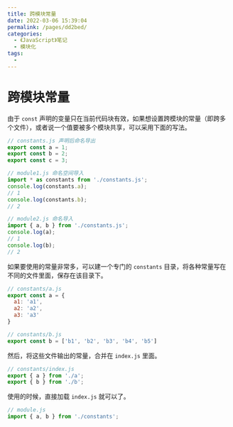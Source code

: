```yaml
---
title: 跨模块常量
date: 2022-03-06 15:39:04
permalink: /pages/dd2bed/
categories:
  - 《JavaScript》笔记
  - 模块化
tags:
  - 
---
```


# 跨模块常量

由于 `const` 声明的变量只在当前代码块有效，如果想设置跨模块的常量（即跨多个文件），或者说一个值要被多个模块共享，可以采用下面的写法。

```js
// constants.js 声明后命名导出
export const a = 1;
export const b = 2;
export const c = 3;

// module1.js 命名空间导入
import * as constants from './constants.js';
console.log(constants.a);
// 1
console.log(constants.b);
// 2

// module2.js 命名导入
import { a, b } from './constants.js';
console.log(a);
// 1
console.log(b);
// 2
```

如果要使用的常量非常多，可以建一个专门的 `constants` 目录，将各种常量写在不同的文件里面，保存在该目录下。

```js
// constants/a.js
export const a = {
  a1: 'a1',
  a2: 'a2',
  a3: 'a3'
}

// constants/b.js
export const b = ['b1', 'b2', 'b3', 'b4', 'b5']
```

然后，将这些文件输出的常量，合并在 `index.js` 里面。

```js
// constants/index.js
export { a } from './a';
export { b } from './b';
```

使用的时候，直接加载 `index.js` 就可以了。

```js
// module.js
import { a, b } from './constants';
```

